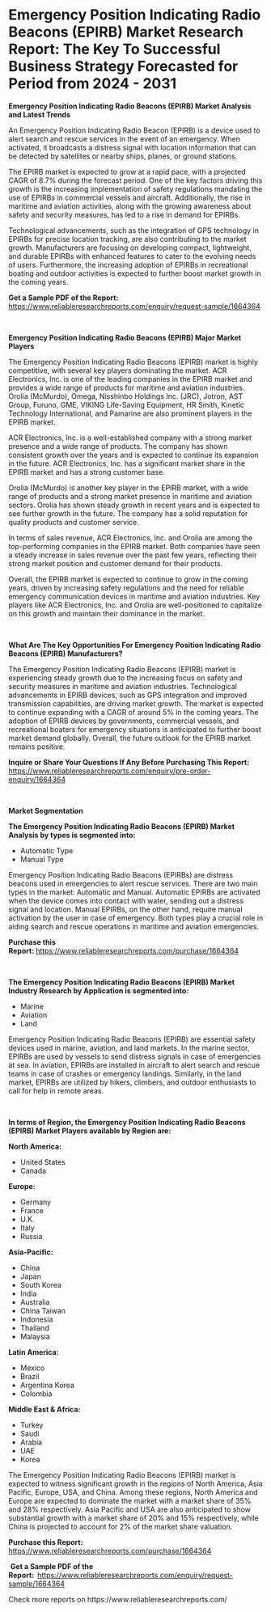 <p><h1>Emergency Position Indicating Radio Beacons (EPIRB) Market Research Report: The Key To Successful Business Strategy Forecasted for Period from 2024 - 2031</h1></p><p><strong>Emergency Position Indicating Radio Beacons (EPIRB) Market Analysis and Latest Trends</strong></p>
<p><p>An Emergency Position Indicating Radio Beacon (EPIRB) is a device used to alert search and rescue services in the event of an emergency. When activated, it broadcasts a distress signal with location information that can be detected by satellites or nearby ships, planes, or ground stations.</p><p>The EPIRB market is expected to grow at a rapid pace, with a projected CAGR of 8.7% during the forecast period. One of the key factors driving this growth is the increasing implementation of safety regulations mandating the use of EPIRBs in commercial vessels and aircraft. Additionally, the rise in maritime and aviation activities, along with the growing awareness about safety and security measures, has led to a rise in demand for EPIRBs.</p><p>Technological advancements, such as the integration of GPS technology in EPIRBs for precise location tracking, are also contributing to the market growth. Manufacturers are focusing on developing compact, lightweight, and durable EPIRBs with enhanced features to cater to the evolving needs of users. Furthermore, the increasing adoption of EPIRBs in recreational boating and outdoor activities is expected to further boost market growth in the coming years.</p></p>
<p><strong>Get a Sample PDF of the Report:&nbsp;</strong> <a href="https://www.reliableresearchreports.com/enquiry/request-sample/1664364">https://www.reliableresearchreports.com/enquiry/request-sample/1664364</a></p>
<p>&nbsp;</p>
<p><strong>Emergency Position Indicating Radio Beacons (EPIRB) Major Market Players</strong></p>
<p><p>The Emergency Position Indicating Radio Beacons (EPIRB) market is highly competitive, with several key players dominating the market. ACR Electronics, Inc. is one of the leading companies in the EPIRB market and provides a wide range of products for maritime and aviation industries. Orolia (McMurdo), Omega, Nisshinbo Holdings Inc. (JRC), Jotron, AST Group, Furuno, GME, VIKING Life-Saving Equipment, HR Smith, Kinetic Technology International, and Pamarine are also prominent players in the EPIRB market.</p><p>ACR Electronics, Inc. is a well-established company with a strong market presence and a wide range of products. The company has shown consistent growth over the years and is expected to continue its expansion in the future. ACR Electronics, Inc. has a significant market share in the EPIRB market and has a strong customer base.</p><p>Orolia (McMurdo) is another key player in the EPIRB market, with a wide range of products and a strong market presence in maritime and aviation sectors. Orolia has shown steady growth in recent years and is expected to see further growth in the future. The company has a solid reputation for quality products and customer service.</p><p>In terms of sales revenue, ACR Electronics, Inc. and Orolia are among the top-performing companies in the EPIRB market. Both companies have seen a steady increase in sales revenue over the past few years, reflecting their strong market position and customer demand for their products.</p><p>Overall, the EPIRB market is expected to continue to grow in the coming years, driven by increasing safety regulations and the need for reliable emergency communication devices in maritime and aviation industries. Key players like ACR Electronics, Inc. and Orolia are well-positioned to capitalize on this growth and maintain their dominance in the market.</p></p>
<p>&nbsp;</p>
<p><strong>What Are The Key Opportunities For Emergency Position Indicating Radio Beacons (EPIRB) Manufacturers?</strong></p>
<p><p>The Emergency Position Indicating Radio Beacons (EPIRB) market is experiencing steady growth due to the increasing focus on safety and security measures in maritime and aviation industries. Technological advancements in EPIRB devices, such as GPS integration and improved transmission capabilities, are driving market growth. The market is expected to continue expanding with a CAGR of around 5% in the coming years. The adoption of EPIRB devices by governments, commercial vessels, and recreational boaters for emergency situations is anticipated to further boost market demand globally. Overall, the future outlook for the EPIRB market remains positive.</p></p>
<p><strong>Inquire or Share Your Questions If Any Before Purchasing This Report:</strong> <a href="https://www.reliableresearchreports.com/enquiry/pre-order-enquiry/1664364">https://www.reliableresearchreports.com/enquiry/pre-order-enquiry/1664364</a></p>
<p>&nbsp;</p>
<p><strong>Market Segmentation</strong></p>
<p><strong>The Emergency Position Indicating Radio Beacons (EPIRB) Market Analysis by types is segmented into:</strong></p>
<p><ul><li>Automatic Type</li><li>Manual Type</li></ul></p>
<p><p>Emergency Position Indicating Radio Beacons (EPIRBs) are distress beacons used in emergencies to alert rescue services. There are two main types in the market: Automatic and Manual. Automatic EPIRBs are activated when the device comes into contact with water, sending out a distress signal and location. Manual EPIRBs, on the other hand, require manual activation by the user in case of emergency. Both types play a crucial role in aiding search and rescue operations in maritime and aviation emergencies.</p></p>
<p><strong>Purchase this Report:&nbsp;</strong><a href="https://www.reliableresearchreports.com/purchase/1664364">https://www.reliableresearchreports.com/purchase/1664364</a></p>
<p>&nbsp;</p>
<p><strong>The Emergency Position Indicating Radio Beacons (EPIRB) Market Industry Research by Application is segmented into:</strong></p>
<p><ul><li>Marine</li><li>Aviation</li><li>Land</li></ul></p>
<p><p>Emergency Position Indicating Radio Beacons (EPIRB) are essential safety devices used in marine, aviation, and land markets. In the marine sector, EPIRBs are used by vessels to send distress signals in case of emergencies at sea. In aviation, EPIRBs are installed in aircraft to alert search and rescue teams in case of crashes or emergency landings. Similarly, in the land market, EPIRBs are utilized by hikers, climbers, and outdoor enthusiasts to call for help in remote areas.</p></p>
<p>&nbsp;</p>
<p><strong>In terms of Region, the Emergency Position Indicating Radio Beacons (EPIRB) Market Players available by Region are:</strong></p>
<p>
    <p> <strong> North America: </strong>
        <ul>
            <li>United States</li>
            <li>Canada</li>
        </ul>
        </p> 
    <p> <strong> Europe: </strong>
        <ul>
            <li>Germany</li>
            <li>France</li>
            <li>U.K.</li>
            <li>Italy</li>
            <li>Russia</li>
        </ul>
        </p> 
    <p> <strong> Asia-Pacific: </strong>
        <ul>
            <li>China</li>
            <li>Japan</li>
            <li>South Korea</li>
            <li>India</li>
            <li>Australia</li>
            <li>China Taiwan</li>
            <li>Indonesia</li>
            <li>Thailand</li>
            <li>Malaysia</li>
        </ul>
        </p> 
    <p> <strong> Latin America: </strong>
        <ul>
            <li>Mexico</li>
            <li>Brazil</li>
            <li>Argentina Korea</li>
            <li>Colombia</li>
        </ul>
        </p> 
    <p> <strong> Middle East & Africa: </strong>
        <ul>
            <li>Turkey</li>
            <li>Saudi</li>
            <li>Arabia</li>
            <li>UAE</li>
            <li>Korea</li>
        </ul>
    </p>
    </p>
<p><p>The Emergency Position Indicating Radio Beacons (EPIRB) market is expected to witness significant growth in the regions of North America, Asia Pacific, Europe, USA, and China. Among these regions, North America and Europe are expected to dominate the market with a market share of 35% and 28% respectively. Asia Pacific and USA are also anticipated to show substantial growth with a market share of 20% and 15% respectively, while China is projected to account for 2% of the market share valuation.</p></p>
<p><strong>Purchase this Report: </strong><a href="https://www.reliableresearchreports.com/purchase/1664364">https://www.reliableresearchreports.com/purchase/1664364</a></p>
<p>&nbsp;<strong>Get a Sample PDF of the Report:&nbsp;&nbsp;</strong><a href="https://www.reliableresearchreports.com/enquiry/request-sample/1664364">https://www.reliableresearchreports.com/enquiry/request-sample/1664364</a></p>
<p><strong></strong></p>
<p>Check more reports on https://www.reliableresearchreports.com/</p>